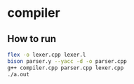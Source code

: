 # compiler

## How to run
```bash
flex -o lexer.cpp lexer.l
bison parser.y --yacc -d -o parser.cpp
g++ compiler.cpp parser.cpp lexer.cpp
./a.out
```